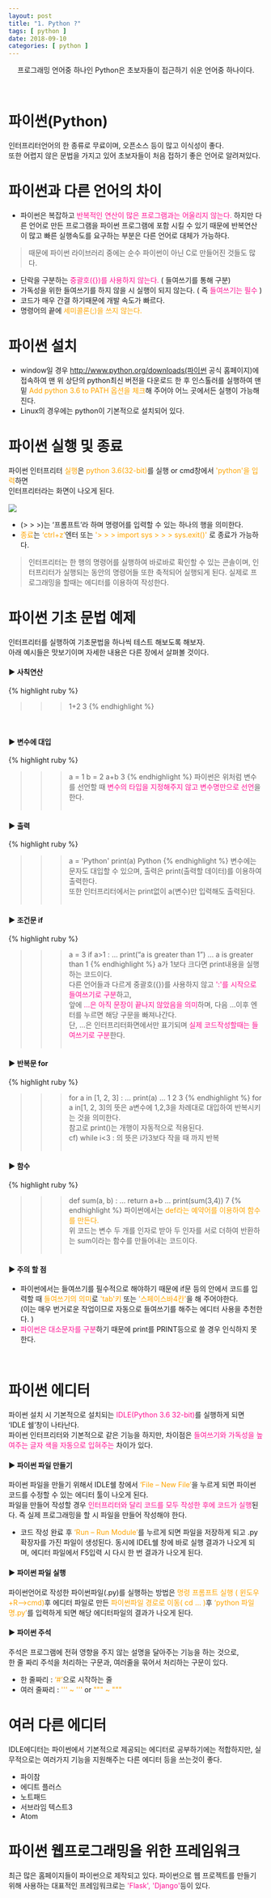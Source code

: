 ```yaml
---
layout: post
title: "1. Python ?"
tags: [ python ]
date: 2018-09-10
categories: [ python ]
---
```


<p align="center">
    프로그래밍 언어중 하나인 Python은 초보자들이 접근하기 쉬운 언어중 하나이다.
</p><br/>

# 파이썬(Python)
인터프리터언어의 한 종류로 무료이며, 오픈소스 등이 많고 이식성이 좋다.
<br/>또한 어렵지 않은 문법을 가지고 있어 초보자들이 처음 접하기 좋은 언어로 알려져있다.

# 파이썬과 다른 언어의 차이
- 파이썬은 복잡하고 <font color="deeppink">반복적인 연산이 많은 프로그램과는 어울리지 않는다.</font> 하지만 다른 언어로 만든 프로그램을 파이썬 프로그램에 포함 시킬 수 있기 때문에 반복연산이 많고 빠른 실행속도를 요구하는 부분은 다른 언어로 대체가 가능하다.
> 때문에 파이썬 라이브러리 중에는 순수 파이썬이 아닌 C로 만들어진 것들도 많다.
- 단락을 구분하는 <font color="deeppink">중괄호({})를 사용하지 않는다.</font> ( 들여쓰기를 통해 구분)
- 가독성을 위한 들여쓰기를 하지 않을 시 실행이 되지 않는다. ( 즉 <font color="deeppink">들여쓰기는 필수</font> )
- 코드가 매우 간결 하기때문에 개발 속도가 빠르다.
- 명령어의 끝에 <font color="orange">세미콜론(;)을 쓰지 않는다.</font>

# 파이썬 설치
- window일 경우 <a href="http://www.python.org/downloads">http://www.python.org/downloads(파이썬 공식 홈페이지)</a>에 접속하여 맨 위 상단의 python최신 버전을 다운로드 한 후 인스톨러를 실행하여 맨 밑 <font color="orange">Add python 3.6 to PATH 옵션을 체크</font>해 주어야 어느 곳에서든 실행이 가능해진다.
- Linux의 경우에는 python이 기본적으로 설치되어 있다.

# 파이썬 실행 및 종료
 
파이썬 인터프리터 <font color="orange">실행</font>은 <font color="orange">python 3.6(32-bit)</font>를 실행 or cmd창에서 <font color="orange">'python'을 입력</font>하면<br/> 인터프리터라는 화면이 나오게 된다.<br/><br/>
<img src="{{site.baseurl}}/assets/post_img/python.jpg" style="padding:0;margin:0;">
- (> > >)는 ‘프롬프트’라 하며 명령어를 입력할 수 있는 하나의 행을 의미한다.
- <font color="orange">종료</font>는 <font color="orange">‘ctrl+z’</font>엔터 또는 <font color="orange">'> > > import sys > > > sys.exit()'</font> 로 종료가 가능하다.
> 인터프리터는 한 행의 명령어를 실행하여 바로바로 확인할 수 있는 콘솔이며, 인터프리터가 실행되는 동안의 명령어들 또한 축적되어 실행되게 된다. 실제로 프로그래밍을 할때는 에디터를 이용하여 작성한다.

# 파이썬 기초 문법 예제
인터프리터를 실행하여 기초문법을 하나씩 테스트 해보도록 해보자.<br/>
아래 예시들은 맛보기이며 자세한 내용은 다른 장에서 살펴볼 것이다.

#### ▶ 사칙연산
{% highlight ruby %}
>>> 1+2
3
{% endhighlight %}
<br/>

#### ▶ 변수에 대입
{% highlight ruby %}
>>> a = 1
>>> b = 2
>>> a+b
3
{% endhighlight %}
파이썬은 위처럼 변수를 선언할 때 <font color="deeppink">변수의 타입을 지정해주지 않고 변수명만으로 선언</font>을 한다.
<br/><br/>

#### ▶ 출력
{% highlight ruby %}
>>> a = 'Python'
>>> print(a)
Python
{% endhighlight %}
변수에는 문자도 대입할 수 있으며, 출력은 print(출력할 데이터)를 이용하여 출력한다.<br/>
또한 인터프리터에서는 print없이 a(변수)만 입력해도 출력된다.
<br/><br/>

#### ▶ 조건문 if
{% highlight ruby %}
>>> a = 3
>>> if  a>1 :
…	print(“a is greater than 1”)
…
a is greater than 1
{% endhighlight %}
a가 1보다 크다면 print내용을 실행하는 코드이다.<br/>
다른 언어들과 다르게 중괄호({})를 사용하지 않고 <font color="deeppink">':'를 시작으로 들여쓰기로 구분</font>하고,<br/> 앞에 <font color="deeppink">…은 아직 문장이 끝나지 않았음을 의미</font>하며, 다음 …이후 엔터를 누르면 해당 구문을 빠져나간다.<br/>
단, ...은 인터프리터화면에서만 표기되며 <font color="deeppink">실제 코드작성할때는 들여쓰기로 구분</font>한다.
<br/><br/>

#### ▶ 반복문 for
{% highlight ruby %}
>>> for a in [1, 2, 3] :
… 	print(a)
…
1
2
3
{% endhighlight %}
for a in[1, 2, 3]의 뜻은 a변수에 1,2,3을 차례대로 대입하여 반복시키는 것을 의미한다.<br/>
참고로 print()는 개행이 자동적으로 적용된다.<br/>
cf) while i<3 : 의 뜻은 i가3보다 작을 때 까지 반복
<br/><br/>

#### ▶ 함수
{% highlight ruby %}
>>> def sum(a, b) :
…	return a+b
…
>>> print(sum(3,4))
7
{% endhighlight %}
파이썬에서는 <font color="orange">def라는 예약어를 이용하여 함수를 만든다.</font><br/>위 코드는 변수 두 개를 인자로 받아 두 인자를 서로 더하여 반환하는 sum이라는 함수를 만들어내는 코드이다.<br/><br/>

#### ▶ 주의 할 점
- 파이썬에서는 들여쓰기를 필수적으로 해야하기 때문에 if문 등의 안에서 코드를 입력할 때 <font color="orange">들여쓰기의 의미</font>로 <font color="orange">'tab'키</font> 또는 <font color="orange">'스페이스바4칸'</font>을 해 주어야한다.<br/>
(이는 매우 번거로운 작업이므로 자동으로 들여쓰기를 해주는 에디터 사용을 추천한다. )<br/>
- <font color="deeppink">파이썬은 대소문자를 구분</font>하기 때문에 print를 PRINT등으로 쓸 경우 인식하지 못한다.
<br/>

# 파이썬 에디터
파이썬 설치 시 기본적으로 설치되는 <font color="deeppink">IDLE(Python 3.6 32-bit)</font>를 실행하게 되면 ‘IDLE 쉘’창이 나타난다.<br/>
파이썬 인터프리터와 기본적으로 같은 기능을 하지만, 차이점은 <font color="deeppink">들여쓰기와 가독성을 높여주는 글자 색을 자동으로 입혀주는</font> 차이가 있다.

#### ▶ 파이썬 파일 만들기 
파이썬 파일을 만들기 위해서 IDLE쉘 창에서 <font color="orange">‘File – New File’</font>을 누르게 되면 파이썬 코드를 수정할 수 있는 에디터 툴이 나오게 된다.<br/>
파일을 만들어 작성할 경우 <font color="deeppink">인터프리터와 달리 코드를 모두 작성한 후에 코드가 실행</font>된다. 즉 실제 프로그래밍을 할 시 파일을 만들어 작성해야 한다.<br/>
- 코드 작성 완료 후 <font color="orange">‘Run – Run Module’</font>를 누르게 되면 파일을 저장하게 되고 .py 확장자를 가진 파일이 생성된다. 동시에 IDEL쉘 창에 바로 실행 결과가 나오게 되며, 에디터 파일에서 F5입력 시 다시 한 번 결과가 나오게 된다.

#### ▶ 파이썬 파일 실행
파이썬언어로 작성한 파이썬파일(.py)를 실행하는 방법은 <font color="orange">명령 프롬프트 실행 ( 윈도우+R–>cmd)</font>후 에디터 파일로 만든 <font color="orange">파이썬파일 경로로 이동( cd … )</font>후 <font color="orange">‘python 파일명.py’</font>를 입력하게 되면 해당 에디터파일의 결과가 나오게 된다.<br/>

#### ▶ 파이썬 주석
주석은 프로그램에 전혀 영향을 주지 않는 설명을 달아주는 기능을 하는 것으로,<br/>
한 줄 짜리 주석을 처리하는 구문과, 여러줄을 묶어서 처리하는 구문이 있다.
- 한 줄짜리 : <font color="orange">‘#’</font>으로 시작하는 줄
- 여러 줄짜리 : <font color="orange">''' ~ '''</font> or <font color="orange">""" ~ """</font>

# 여러 다른 에디터
IDLE에디터는 파이썬에서 기본적으로 제공되는 에디터로 공부하기에는 적합하지만, 실무적으로는 여러가지 기능을 지원해주는 다른 에디터 등을 쓰는것이 좋다.
- 파이참
- 에디트 플러스
- 노트패드
- 서브라임 텍스트3
- Atom

# 파이썬 웹프로그래밍을 위한 프레임워크
최근 많은 홈페이지들이 파이썬으로 제작되고 있다. 파이썬으로 웹 프로젝트를 만들기 위해 사용하는 
대표적인 프레임워크로는 <font color="deeppink">'Flask', 'Django'</font>등이 있다.



<br/>